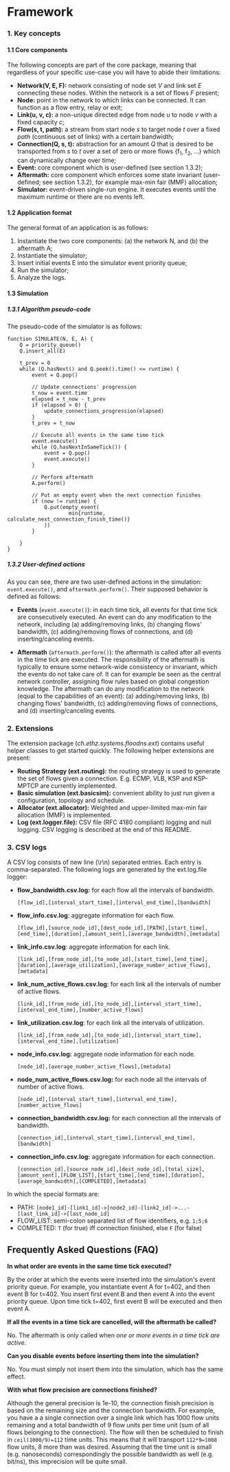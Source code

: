 # Framework

### 1. Key concepts

#### 1.1 Core components

The following concepts are part of the core package, meaning that regardless of your specific use-case you will have to abide their limitations:
- **Network(V, E, F):** network consisting of node set *V* and link set *E* connecting these nodes. Within the network is a set of flows *F* present;
- **Node:** point in the network to which links can be connected. It can function as a flow entry, relay or exit;
- **Link(u, v, c):** a non-unique directed edge from node *u* to node *v* with a fixed capacity *c*;
- **Flow(s, t, path):** a stream from start node *s* to target node *t* over a fixed *path* (continuous set of links) with a certain bandwidth;
- **Connection(Q, s, t):** abstraction for an amount *Q* that is desired to be transported from *s* to *t* over a set of zero or more flows {f<sub>1</sub>, f<sub>2</sub>, ...} which can dynamically change over time;
- **Event:** core component which is user-defined (see section 1.3.2);
- **Aftermath:** core component which enforces some state invariant (user-defined; see section 1.3.2), for example max-min fair (MMF) allocation;
- **Simulator:** event-driven single-run engine. It executes events until the maximum runtime or there are no events left.

#### 1.2 Application format

The general format of an application is as follows:

1. Instantiate the two core components: (a) the network N, and (b) the aftermath A;
2. Instantiate the simulator;
3. Insert initial events E into the simulator event priority queue;
4. Run the simulator;
5. Analyze the logs.

#### 1.3 Simulation

##### 1.3.1 Algorithm pseudo-code

The pseudo-code of the simulator is as follows:

```
function SIMULATE(N, E, A) {
    Q = priority_queue()
    Q.insert_all(E)
    
    t_prev = 0
    while (Q.hasNext() and Q.peek().time() <= runtime) {
        event = Q.pop()
        
        // Update connections' progression
        t_now = event.time
        elapsed = t_now - t_prev
        if (elapsed > 0) {
            update_connections_progression(elapsed)
        }
        t_prev = t_now
        
        // Execute all events in the same time tick
        event.execute()
        while (Q.hasNextInSameTick()) {
            event = Q.pop()
            event.execute()
        }
        
        // Perform aftermath
        A.perform()
        
        // Put an empty event when the next connection finishes
        if (now != runtime) {
            Q.put(empty_event(
                    min{runtime, calculate_next_connection_finish_time()}
            ))
        }
    
    }
}
```

##### 1.3.2 User-defined actions

As you can see, there are two user-defined actions in the simulation: `event.execute()`, and `aftermath.perform()`. Their supposed behavior is defined as follows:

* **Events** (`event.execute()`): in each time tick, all events for that time tick are consecutively executed. An event can do any modification to the network, including (a) adding/removing links, (b) changing flows' bandwidth, (c) adding/removing flows of connections, and (d) inserting/canceling events. 

* **Aftermath** (`aftermath.perform()`): the aftermath is called after all events in the time tick are executed. The responsibility of the aftermath is typically to ensure some network-wide consistency or invariant, which the events do not take care of. It can for example be seen as the central network controller, assigning flow rules based on global congestion knowledge. The aftermath can do any modification to the network (equal to the capabilities of an event): (a) adding/removing links, (b) changing flows' bandwidth, (c) adding/removing flows of connections, and (d) inserting/canceling events. 

### 2. Extensions

The extension package (*ch.ethz.systems.floodns.ext*) contains useful helper classes to get started quickly. The following helper extensions are present:
- **Routing Strategy (ext.routing):** the routing strategy is used to generate the set of flows given a connection. E.g. ECMP, VLB, KSP and KSP-MPTCP are currently implemented.
- **Basic simulation (ext.basicsim):** convenient ability to just run given a configuration, topology and schedule.
- **Allocator (ext.allocator):** Weighted and upper-limited max-min fair allocation (MMF) is implemented.
- **Log (ext.logger.file):** CSV file (RFC 4180 compliant) logging and null logging. CSV logging is described at the end of this README.

### 3. CSV logs

A CSV log consists of new line (\r\n) separated entries. Each entry is comma-separated. The following logs are generated by the ext.log.file logger:

* **flow_bandwidth.csv.log:** for each flow all the intervals of bandwidth. 

  ```
  [flow_id],[interval_start_time],[interval_end_time],[bandwidth]
  ```
  
* **flow_info.csv.log**: aggregate information for each flow.

  ```
  [flow_id],[source_node_id],[dest_node_id],[PATH],[start_time],[end_time],[duration],[amount_sent],[average_bandwidth],[metadata]
  ```

* **link_info.csv.log**: aggregate information for each link.

  ```
  [link_id],[from_node_id],[to_node_id],[start_time],[end_time],[duration],[average_utilization],[average_number_active_flows],[metadata]
  ```

* **link_num_active_flows.csv.log**: for each link all the intervals of number of active flows.

  ```
  [link_id],[from_node_id],[to_node_id],[interval_start_time],[interval_end_time],[number_active_flows]
  ```

* **link_utilization.csv.log**: for each link all the intervals of utilization.

  ```
  [link_id],[from_node_id],[to_node_id],[interval_start_time],[interval_end_time],[utilization]
  ```

* **node_info.csv.log:** aggregate node information for each node.

  ```
  [node_id],[average_number_active_flows],[metadata]
  ```
  
* **node_num_active_flows.csv.log:** for each node all the intervals of number of active flows.

  ```
  [node_id],[interval_start_time],[interval_end_time],[number_active_flows]
  ```

* **connection_bandwidth.csv.log:** for each connection all the intervals of bandwidth.

  ```
  [connection_id],[interval_start_time],[interval_end_time],[bandwidth]
  ```

* **connection_info.csv.log:** aggregate information for each connection.

  ```
  [connection_id],[source_node_id],[dest_node_id],[total_size],[amount_sent],[FLOW_LIST],[start_time],[end_time],[duration],[average_bandwidth],[COMPLETED],[metadata]
  ```

In which the special formats are:

* PATH: `[node1_id]-[link1_id]->[node2_id]-[link2_id]->...-[last_link_id]->[last_node_id]`
* FLOW_LIST: semi-colon separated list of flow identifiers, e.g. `1;5;6`
* COMPLETED: `T` (for true) iff connection finished, else `F` (for false)


## Frequently Asked Questions (FAQ)

**In what order are events in the same time tick executed?**

By the order at which the events were inserted into the simulation's event priority queue. For example, you instantiate event A for t=402, and then event B for t=402. You insert first event B and then event A into the event priority queue. Upon time tick t=402, first event B will be executed and then event A.

**If all the events in a time tick are cancelled, will the aftermath be called?**

No. The aftermath is only called when *one or more events in a time tick are active*.

**Can you disable events before inserting them into the simulation?**

No. You must simply not insert them into the simulation, which has the same effect.

**With what flow precision are connections finished?**

Although the general precision is 1e-10, the connection finish precision is based on the remaining size and the connection bandwidth. For example, you have a a single connection over a single link which has 1000 flow units remaining and a total bandwidth of 9 flow units per time unit (sum of all flows belonging to the connection). The flow will then be scheduled to finish in `ceil(1000/9)=112` time units. This means that it will transport `112*9=1008` flow units, 8 more than was desired. Assuming that the time unit is small (e.g. nanoseconds) correspondingly the possible bandwidth as well (e.g. bit/ns), this imprecision will be quite small.
